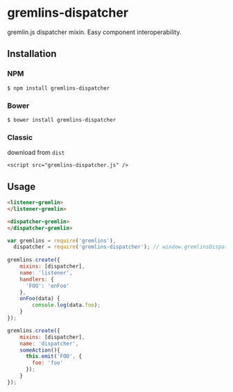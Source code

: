 # gremlins-dispatcher

gremlin.js dispatcher mixin. Easy component interoperability.

## Installation

### NPM

    $ npm install gremlins-dispatcher
    
### Bower
    
    $ bower install gremlins-dispatcher
    
### Classic

download from `dist` 

    <script src="gremlins-dispatcher.js" />

## Usage

```html
<listener-gremlin>
</listener-gremlin>

<dispatcher-gremlin>
</dispatcher-gremlin>
```

```js
var gremlins = require('gremlins'),
  dispatcher = require('gremlins-dispatcher'); // window.gremlinsDispatcher without amd/commonjs
  
gremlins.create({
    mixins: [dispatcher],
    name: 'listener',
    handlers: {
      'FOO': 'onFoo'
    },
    onFoo(data) {
        console.log(data.foo);
    }
});  

gremlins.create({
    mixins: [dispatcher],
    name: 'dispatcher',
    someAction(){
      this.emit('FOO', {
        foo: 'foo'
      });
    }
});
```
